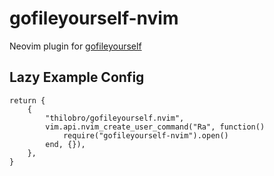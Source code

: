 # gofileyourself-nvim

Neovim plugin for [gofileyourself](https://github.com/thilobro/gofileyourself)

## Lazy Example Config

```
return {
    {
        "thilobro/gofileyourself.nvim",
        vim.api.nvim_create_user_command("Ra", function()
            require("gofileyourself-nvim").open()
        end, {}),
    },
}
```
